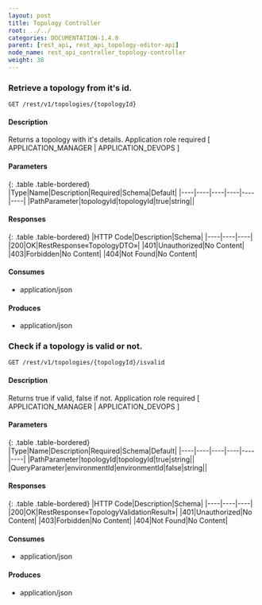 ```yaml
---
layout: post
title: Topology Controller
root: ../../
categories: DOCUMENTATION-1.4.0
parent: [rest_api, rest_api_topology-editor-api]
node_name: rest_api_controller_topology-controller
weight: 38
---
```


### Retrieve a topology from it's id.
```
GET /rest/v1/topologies/{topologyId}
```

#### Description

Returns a topology with it's details. Application role required [ APPLICATION_MANAGER | APPLICATION_DEVOPS ]

#### Parameters

{: .table .table-bordered}
|Type|Name|Description|Required|Schema|Default|
|----|----|----|----|----|----|
|PathParameter|topologyId|topologyId|true|string||


#### Responses

{: .table .table-bordered}
|HTTP Code|Description|Schema|
|----|----|----|
|200|OK|RestResponse«TopologyDTO»|
|401|Unauthorized|No Content|
|403|Forbidden|No Content|
|404|Not Found|No Content|


#### Consumes

* application/json

#### Produces

* application/json

### Check if a topology is valid or not.
```
GET /rest/v1/topologies/{topologyId}/isvalid
```

#### Description

Returns true if valid, false if not. Application role required [ APPLICATION_MANAGER | APPLICATION_DEVOPS ]

#### Parameters

{: .table .table-bordered}
|Type|Name|Description|Required|Schema|Default|
|----|----|----|----|----|----|
|PathParameter|topologyId|topologyId|true|string||
|QueryParameter|environmentId|environmentId|false|string||


#### Responses

{: .table .table-bordered}
|HTTP Code|Description|Schema|
|----|----|----|
|200|OK|RestResponse«TopologyValidationResult»|
|401|Unauthorized|No Content|
|403|Forbidden|No Content|
|404|Not Found|No Content|


#### Consumes

* application/json

#### Produces

* application/json

